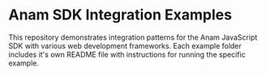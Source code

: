 # Anam SDK Integration Examples

This repository demonstrates integration patterns for the Anam JavaScript SDK with various web development frameworks.
Each example folder includes it's own README file with instructions for running the specific example.

